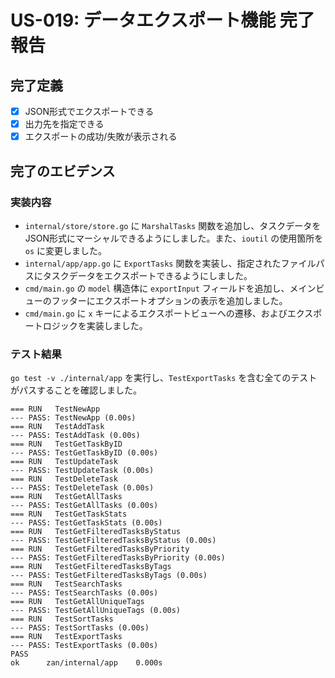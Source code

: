 # US-019: データエクスポート機能 完了報告

## 完了定義

- [x] JSON形式でエクスポートできる
- [x] 出力先を指定できる
- [x] エクスポートの成功/失敗が表示される

## 完了のエビデンス

### 実装内容

- `internal/store/store.go` に `MarshalTasks` 関数を追加し、タスクデータをJSON形式にマーシャルできるようにしました。また、`ioutil` の使用箇所を `os` に変更しました。
- `internal/app/app.go` に `ExportTasks` 関数を実装し、指定されたファイルパスにタスクデータをエクスポートできるようにしました。
- `cmd/main.go` の `model` 構造体に `exportInput` フィールドを追加し、メインビューのフッターにエクスポートオプションの表示を追加しました。
- `cmd/main.go` に `x` キーによるエクスポートビューへの遷移、およびエクスポートロジックを実装しました。

### テスト結果

`go test -v ./internal/app` を実行し、`TestExportTasks` を含む全てのテストがパスすることを確認しました。

```
=== RUN   TestNewApp
--- PASS: TestNewApp (0.00s)
=== RUN   TestAddTask
--- PASS: TestAddTask (0.00s)
=== RUN   TestGetTaskByID
--- PASS: TestGetTaskByID (0.00s)
=== RUN   TestUpdateTask
--- PASS: TestUpdateTask (0.00s)
=== RUN   TestDeleteTask
--- PASS: TestDeleteTask (0.00s)
=== RUN   TestGetAllTasks
--- PASS: TestGetAllTasks (0.00s)
=== RUN   TestGetTaskStats
--- PASS: TestGetTaskStats (0.00s)
=== RUN   TestGetFilteredTasksByStatus
--- PASS: TestGetFilteredTasksByStatus (0.00s)
=== RUN   TestGetFilteredTasksByPriority
--- PASS: TestGetFilteredTasksByPriority (0.00s)
=== RUN   TestGetFilteredTasksByTags
--- PASS: TestGetFilteredTasksByTags (0.00s)
=== RUN   TestSearchTasks
--- PASS: TestSearchTasks (0.00s)
=== RUN   TestGetAllUniqueTags
--- PASS: TestGetAllUniqueTags (0.00s)
=== RUN   TestSortTasks
--- PASS: TestSortTasks (0.00s)
=== RUN   TestExportTasks
--- PASS: TestExportTasks (0.00s)
PASS
ok  	zan/internal/app	0.000s
